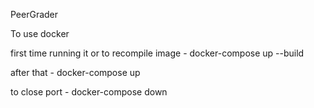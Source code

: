 PeerGrader

To use docker

first time running it or to recompile image - docker-compose up --build

after that - docker-compose up

to close port - docker-compose down